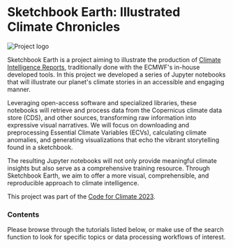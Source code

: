# Sketchbook Earth: Illustrated Climate Chronicles
![Project logo](logo_full.png "Sketchbook Earth logo")

Sketchbook Earth is a project aiming to illustrate the production of [Climate Intelligence Reports](https://climate.copernicus.eu/climate-intelligence), 
traditionally done with the ECMWF's in-house developed tools.
In this project we developed a series of Jupyter notebooks that will illustrate our planet's climate stories in an accessible and engaging manner.

Leveraging open-access software and specialized libraries, these notebooks will retrieve and process data from the Copernicus climate data store (CDS), 
and other sources, transforming raw information into expressive visual narratives. We will focus on downloading and preprocessing Essential Climate 
Variables (ECVs), calculating climate anomalies, and generating visualizations that echo the vibrant storytelling found in a sketchbook. 

The resulting Jupyter notebooks will not only provide meaningful climate insights but also serve as a comprehensive training resource. 
Through Sketchbook Earth, we aim to offer a more visual, comprehensible, and reproducible approach to climate intelligence.

This project was part of the [Code for Climate 2023](https://codeforearth.ecmwf.int/).

### Contents
Please browse through the tutorials listed below, or make use of the search function to look for specific topics or data processing workflows of interest.

```{tableofcontents}
```